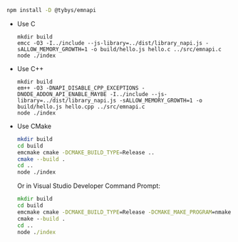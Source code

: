 ```bash
npm install -D @tybys/emnapi
```

* Use C

  ```
  mkdir build
  emcc -O3 -I../include --js-library=../dist/library_napi.js -sALLOW_MEMORY_GROWTH=1 -o build/hello.js hello.c ../src/emnapi.c
  node ./index
  ```

* Use C++

  ```
  mkdir build
  em++ -O3 -DNAPI_DISABLE_CPP_EXCEPTIONS -DNODE_ADDON_API_ENABLE_MAYBE -I../include --js-library=../dist/library_napi.js -sALLOW_MEMORY_GROWTH=1 -o build/hello.js hello.cpp ../src/emnapi.c
  node ./index
  ```

* Use CMake

  ```bash
  mkdir build
  cd build
  emcmake cmake -DCMAKE_BUILD_TYPE=Release ..
  cmake --build .
  cd ..
  node ./index
  ```

  Or in Visual Studio Developer Command Prompt:

  ```bat
  mkdir build
  cd build
  emcmake cmake -DCMAKE_BUILD_TYPE=Release -DCMAKE_MAKE_PROGRAM=nmake -G "NMake Makefiles" ..
  cmake --build .
  cd ..
  node ./index
  ```

